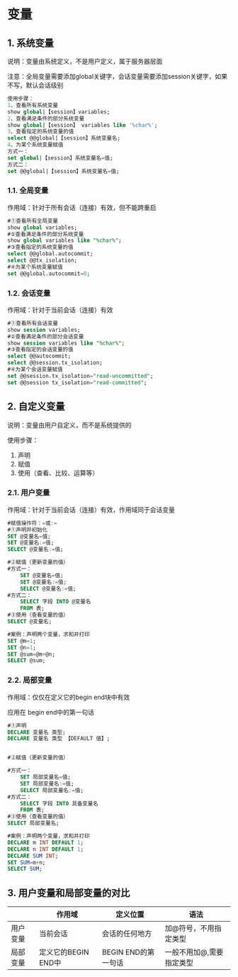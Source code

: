 
# 变量

## 1. 系统变量

说明：变量由系统定义，不是用户定义，属于服务器层面

注意：全局变量需要添加global关键字，会话变量需要添加session关键字，如果不写，默认会话级别

```sql
使用步骤：
1、查看所有系统变量
show global|【session】variables;
2、查看满足条件的部分系统变量
show global|【session】 variables like '%char%';
3、查看指定的系统变量的值
select @@global|【session】系统变量名;
4、为某个系统变量赋值
方式一：
set global|【session】系统变量名=值;
方式二：
set @@global|【session】系统变量名=值;
```

### 1.1. 全局变量

作用域：针对于所有会话（连接）有效，但不能跨重启

```sql
#①查看所有全局变量
show global variables;
#②查看满足条件的部分系统变量
show global variables like "%char%";
#③查看指定的系统变量的值
select @@global.autocommit;
select @@tx_isolation;
#④为某个系统变量赋值
set @@global.autocommit=0;
```

### 1.2. 会话变量

作用域：针对于当前会话（连接）有效

```sql
#①查看所有会话变量
show session variables;
#②查看满足条件的部分会话变量
show session variables like "%char%";
#③查看指定的会话变量的值
select @@autocommit;
select @@session.tx_isolation;
#④为某个会话变量赋值
set @@session.tx_isolation="read-uncommitted";
set @@session tx_isolation="read-committed";
```

## 2. 自定义变量

说明：变量由用户自定义，而不是系统提供的

使用步骤：

1. 声明
2. 赋值
3. 使用（查看、比较、运算等）

### 2.1. 用户变量

作用域：针对于当前会话（连接）有效，作用域同于会话变量

```sql
#赋值操作符：=或:=
#①声明并初始化
SET @变量名=值;
SET @变量名:=值;
SELECT @变量名:=值;

#②赋值（更新变量的值）
#方式一：
	SET @变量名=值;
	SET @变量名:=值;
	SELECT @变量名:=值;
#方式二：
	SELECT 字段 INTO @变量名
	FROM 表;
#③使用（查看变量的值）
SELECT @变量名;

#案例：声明两个变量，求和并打印
SET @m=1;
SET @n=1;
SET @sum=@m+@n;
SELECT @sum;
```

### 2.2. 局部变量

作用域：仅仅在定义它的begin end块中有效

应用在 begin end中的第一句话

```sql
#①声明
DECLARE 变量名 类型;
DECLARE 变量名 类型 【DEFAULT 值】;


#②赋值（更新变量的值）

#方式一：
	SET 局部变量名=值;
	SET 局部变量名:=值;
	SELECT 局部变量名:=值;
#方式二：
	SELECT 字段 INTO 具备变量名
	FROM 表;
#③使用（查看变量的值）
SELECT 局部变量名;

#案例：声明两个变量，求和并打印
DECLARE m INT DEFAULT 1;
DECLARE n INT DEFAULT 1;
DECLARE SUM INT;
SET SUM=m+n;
SELECT SUM;
```

## 3. 用户变量和局部变量的对比

|          | 作用域              | 定义位置            | 语法                     |
| -------- | ------------------- | ------------------- | ------------------------ |
| 用户变量 | 当前会话            | 会话的任何地方      | 加@符号，不用指定类型    |
| 局部变量 | 定义它的BEGIN END中 | BEGIN END的第一句话 | 一般不用加@,需要指定类型 |
